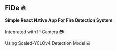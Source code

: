 ## FiDe :fire:
#### Simple React Native App For Fire Detection System
Integrated with IP Camera :camera:

Using Scaled-YOLOv4 Detection Model :ballot_box_with_check:

